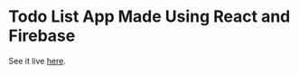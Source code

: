 # Todo List App Made Using React and Firebase

See it live [here](https://ansellmaximilian.github.io/todo).